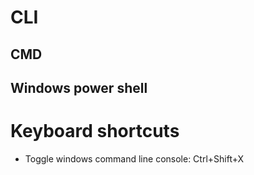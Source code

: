 # CLI
## CMD
## Windows power shell

# Keyboard shortcuts
- Toggle windows command line console: Ctrl+Shift+X